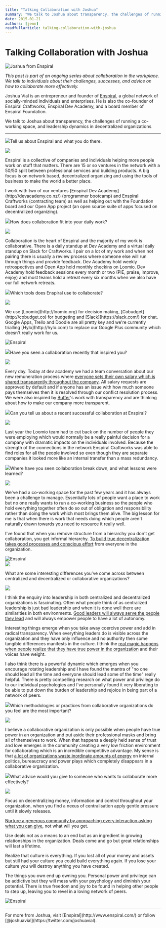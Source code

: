 ```yaml
---
title: "Talking Collaboration with Joshua"
summary: "We talk to Joshua about transparency, the challenges of running a co-working space, and leadership dynamics in decentralized organizations."
date: 2015-01-21
authors: [jenn]
readfullarticle: talking-collaboration-with-joshua
---
```


# Talking Collaboration with Joshua

<img src="/assets/img/blog/2015-01-21_2.jpg" class="center-element" alt="Joshua from Enspiral">

<em>This post is part of an ongoing series about collaboration in the workplace. We talk to individuals about their challenges, successes, and advice on how to collaborate more effectively.</em>

Joshua Vial is an entrepreneur and founder of [Enspiral](http://wwww.enspiral.com/), a global network of socially-minded individuals and enterprises. He is also the co-founder of Enspiral Craftworks, Enspiral Dev Academy, and a board member of Enspiral Foundation.

We talk to Joshua about transparency, the challenges of running a co-working space, and leadership dynamics in decentralized organizations.

<hr>
<div class="spacing--mid-x"></div>

<p class="lubalin-bold text--large"><img src="/assets/img/blog/2014-12-27_3.png" class="float-left margin-right-base-lg">Tell us about Enspiral and what you do there.</p>

<div class="float-left margin-right-base-lg margin-top-base"><img src="/assets/img/blog/2015-01-21_1.jpg"></div>
<div class="overflow-hidden">
<p>Enspiral is a collective of companies and individuals helping more people work on stuff that matters. There are 15 or so ventures in the network with a 50/50 split between professional services and building products. A big focus is on network based, decentralized organizing and using the tools of business to make the world a better place.</p>

<p>I work with two of our ventures [Enspiral Dev Academy](http://devacademy.co.nz/) (programmer bootcamp) and Enspiral Craftworks (contracting team) as well as helping out with the Foundation board and our Open App project (an open source suite of apps focused on decentralized organizing).</p>
</div>

<p class="lubalin-bold text--large"><img src="/assets/img/blog/2014-12-27_3.png" class="float-left margin-right-base-lg">How does collaboration fit into your daily work?</p>

<div class="float-left margin-right-base-lg margin-top-base"><img src="/assets/img/blog/2015-01-21_1.jpg"></div>
<div class="overflow-hidden">
<p>Collaboration is the heart of Enspiral and the majority of my work is collaborative. There is a daily standup at Dev Academy and a virtual daily standup on Slack for Craftworks. I pair on a lot of my work and when not pairing there is usually a review process where someone else will run through things and provide feedback. Dev Academy hold weekly retrospectives and Open App hold monthly checkins on Loomio. Dev Academy hold feedback sessions every month or two (PIE, praise, improve, enjoy) and most teams hold a retreat every six months when we also have our full network retreats.</p>
</div>

<div class="spacing--mid-x"></div>

<p class="lubalin-bold text--large"><img src="/assets/img/blog/2014-12-27_3.png" class="float-left margin-right-base-lg">Which tools does Enspiral use to collaborate?</p>

<div class="float-left margin-right-base-lg margin-top-base"><img src="/assets/img/blog/2015-01-21_1.jpg"></div>
<div class="overflow-hidden">
<p>We use [Loomio](http://loomio.org) for decision making, [Cobudget](http://cobudget.co) for budgeting and [Slack](https://slack.com/) for chat. Google Apps, Trello and Doodle are all pretty key and we're currently trialling [Hylo](http://hylo.com) to replace our Google Plus community which doesn't really work for us.</p>
</div>

<div class="spacing--mid-x"></div>

<img src="/assets/img/blog/2015-01-21_5.jpg" class="center-element" alt="Enspiral">

<div class="spacing--mid-x"></div>

<p class="lubalin-bold text--large"><img src="/assets/img/blog/2014-12-27_3.png" class="float-left margin-right-base-lg">Have you seen a collaboration recently that inspired you?</p>

<div class="float-left margin-right-base-lg margin-top-base"><img src="/assets/img/blog/2015-01-21_1.jpg"></div>
<div class="overflow-hidden">
<p>Every day. Today at dev academy we had a team conversation about our new remuneration process where <a href="https://twitter.com/intent/tweet?via=colabcoop&url=http%3A%2F%2Fbit.ly%2F1uJDSNc&text=Everyone%20sets%20their%20own%20salary%20which%20is%20shared%20transparently%20throughout%20the%20company.">everyone sets their own salary which is shared transparently throughout the company</a>. All salary requests are approved by default and if anyone has an issue with how much someone pays themselves then it is resolved through our conflict resolution process. We were also inspired by <a href="http://bufferapp.com/">Buffer</a>'s work with transparency and are thinking about how to make our company more transparent.</p>
</div>

<p class="lubalin-bold text--large"><img src="/assets/img/blog/2014-12-27_3.png" class="float-left margin-right-base-lg">Can you tell us about a recent successful collaboration at Enspiral?</p>

<div class="float-left margin-right-base-lg margin-top-base"><img src="/assets/img/blog/2015-01-21_1.jpg"></div>
<div class="overflow-hidden">
<p>Last year the Loomio team had to cut back on the number of people they were employing which would normally be a really painful decision for a company with dramatic impacts on the individuals involved. Because the strength of the connections in the network Enspiral Craftworks was able to find roles for all the people involved so even though they are separate companies it looked more like an internal transfer than a mass redundancy.</p>
</div>

<div class="spacing--mid-x"></div>

<p class="lubalin-bold text--large"><img src="/assets/img/blog/2014-12-27_3.png" class="float-left margin-right-base-lg">Where have you seen collaboration break down, and what lessons were learned?</p>

<div class="float-left margin-right-base-lg margin-top-base"><img src="/assets/img/blog/2015-01-21_1.jpg"></div>
<div class="overflow-hidden">
<p>We've had a co-working space for the past few years and it has always been a challenge to manage. Essentially lots of people want a place to work but no one really wants to run a co-working business so the people who hold everything together often do so out of obligation and responsibility rather than doing the work which most brings them alive. The big lesson for me is that when there is work that needs doing which people aren't naturally drawn towards you need to resource it really well.</p>

<p>I've found that when you remove structure from a hierarchy you don't get collaboration, you get informal hierarchy. <a href="https://twitter.com/intent/tweet?via=colabcoop&url=http%3A%2F%2Fbit.ly%2F1uJDSNc&text=To%20build%20true%20decentralization%20takes%20good%20processes%20and%20conscious%20effort.">To build true decentralization takes good processes and conscious effort</a> from everyone in the organization.</p>
</div>

<div class="spacing--mid-x"></div>

<img src="/assets/img/blog/2015-01-21_3.jpg" class="center-element" alt="Enspiral">

<div class="spacing--mid-x"></div>

<div><img src="/assets/img/blog/2014-12-27_3.png" class="float-left margin-right-base-lg"><div class="overflow-hidden"><p class="lubalin-bold text--large">What are some interesting differences you've come across between centralized and decentralized or collaborative organizations?</p></div></div>

<div class="float-left margin-right-base-lg margin-top-base"><img src="/assets/img/blog/2015-01-21_1.jpg"></div>
<div class="overflow-hidden">
<p>I think the enquiry into leadership in both centralized and decentralized organizations is fascinating. Often what people think of as centralized leadership is just bad leadership and when it is done well there are similarities in both environments. <a href="https://twitter.com/intent/tweet?via=colabcoop&url=http%3A%2F%2Fbit.ly%2F1uJDSNc&text=Good%20leaders%20will%20always%20serve%20the%20people%20they%20lead.">Good leaders will always serve the people they lead</a> and will always empower people to have a lot of autonomy.</p>

<p>Interesting things emerge when you take away coercive power and add in radical transparency. When everything leaders do is visible across the organization and they have only influence and no authority then some tangible differences manifests in the culture. I think the <a href="https://twitter.com/intent/tweet?via=colabcoop&url=http%3A%2F%2Fbit.ly%2F1uJDSNc&text=Real%20magic%20happens%20when%20people%20realize%20that%20they%20have%20true%20power%20in%20the%20organization.">real magic happens when people realize that they have true power in the organization</a> and their voices have weight.</p>

<p>I also think there is a powerful dynamic which emerges when you encourage rotating leadership and I have found the mantra of "no one should lead all the time and everyone should lead some of the time" really helpful. There is pretty compelling research on what power and privilege do to our individual psychologies and I've personally found it very liberating to be able to put down the burden of leadership and rejoice in being part of a network of peers.</p>
</div>

<div class="spacing--mid-x"></div>

<p class="lubalin-bold text--large"><img src="/assets/img/blog/2014-12-27_3.png" class="float-left margin-right-base-lg">Which methodologies or practices from collaborative organizations do you feel are the most important?</p>

<div class="float-left margin-right-base-lg margin-top-base"><img src="/assets/img/blog/2015-01-21_1.jpg"></div>
<div class="overflow-hidden">
<p>I believe a collaborative organization is only possible when people have true power in an organization and put aside their professional masks and bring all of themselves to work. When that happens a deeply held sense of trust and love emerges in the community creating a very low friction environment for collaborating which is an incredible competitive advantage. My sense is that <a href="https://twitter.com/intent/tweet?via=colabcoop&url=http%3A%2F%2Fbit.ly%2F1uJDSNc&text=A%20lot%20of%20organizations%20waste%20inordinate%20amounts%20of%20energy.">a lot of organizations waste inordinate amounts of energy</a> on internal politics, bureaucracy and power plays which completely disappears in a collaborative organization.</p>
</div>

<div class="spacing--mid-x"></div>

<p class="lubalin-bold text--large"><img src="/assets/img/blog/2014-12-27_3.png" class="float-left margin-right-base-lg">What advice would you give to someone who wants to collaborate more effectively?</p>

<div class="float-left margin-right-base-lg margin-top-base"><img src="/assets/img/blog/2015-01-21_1.jpg"></div>
<div class="overflow-hidden">
<p>Focus on decentralizing money, information and control throughout your organization, when you find a nexus of centralisation apply gentle pressure until it slowly releases.</p>

<p><a href="https://twitter.com/intent/tweet?via=colabcoop&url=http%3A%2F%2Fbit.ly%2F1uJDSNc&text=Nurture%20a%20generous%20community%20by%20approaching%20every%20interaction%20asking%20what%20you%20can%20give.">Nurture a generous community by approaching every interaction asking what you can give</a>, not what will you get.</p>

<p>Use deals not as a means to an end but as an ingredient in growing relationships in the organization. Deals come and go but great relationships will last a lifetime.</p>

<p>Realize that culture is everything. If you lost all of your money and assets but still had your culture you could build everything again. If you lose your culture you will destroy anything you have created.</p>

<p>The things you own end up owning you. Personal power and privilege can be addictive but they will mess with your psychology and diminish your potential. There is true freedom and joy to be found in helping other people to step up, leaving you to revel in a loving network of peers.</p>
</div>

<div class="spacing--mid-x"></div>

<img src="/assets/img/blog/2015-01-21_4.jpg" class="center-element" alt="Enspiral">

<hr>

<div class="center-text">For more from Joshua, visit [Enspiral](http://www.enspiral.com/) or follow   [@joshuavial](https://twitter.com/joshuavial).</div>
